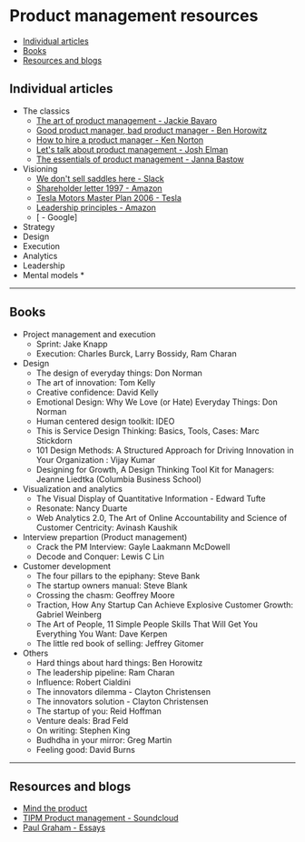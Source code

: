 # Product management resources

* [Individual articles](#individual-articles) 
* [Books](#books)
* [Resources and blogs](#resources-and-blogs)

## Individual articles

* The classics
	* [The art of product management - Jackie Bavaro](https://pmblog.quora.com/)
	* [Good product manager, bad product manager - Ben Horowitz](https://a16z.files.wordpress.com/2014/08/good-product-manager.pdf)
	* [How to hire a product manager - Ken Norton](https://www.kennorton.com/essays/productmanager.html)
	* [Let's talk about product management - Josh Elman](https://news.greylock.com/let-s-talk-about-product-management-d7bc5606e0c4)
	* [The essentials of product management - Janna Bastow](https://www.slideshare.net/bastow/essentials-of-product-management-22477334)
* Visioning 
	* [We don't sell saddles here - Slack](https://medium.com/@stewart/we-dont-sell-saddles-here-4c59524d650d)
	* [Shareholder letter 1997 - Amazon](http://media.corporate-ir.net/media_files/irol/97/97664/reports/Shareholderletter97.pdf)
	* [Tesla Motors Master Plan 2006 - Tesla](https://www.tesla.com/blog/secret-tesla-motors-master-plan-just-between-you-and-me)
	* [Leadership principles - Amazon](https://www.amazon.jobs/principles)
	* [ - Google] 
* Strategy 
* Design 
* Execution 
* Analytics 
* Leadership
* Mental models
	* 

-----------------

## Books 

* Project management and execution 
	* Sprint: Jake Knapp
	* Execution: Charles Burck,‎ Larry Bossidy,‎ Ram Charan
* Design 
	* The design of everyday things: Don Norman 
	* The art of innovation: Tom Kelly 
	* Creative confidence: David Kelly
	* Emotional Design: Why We Love (or Hate) Everyday Things: Don Norman 
	* Human centered design toolkit: IDEO
	* This is Service Design Thinking: Basics, Tools, Cases: Marc Stickdorn
	* 101 Design Methods: A Structured Approach for Driving Innovation in Your Organization : Vijay Kumar
	* Designing for Growth, A Design Thinking Tool Kit for Managers: Jeanne Liedtka (Columbia Business School)
* Visualization and analytics 
	* The Visual Display of Quantitative Information - Edward Tufte
	* Resonate: Nancy Duarte
	* Web Analytics 2.0, The Art of Online Accountability and Science of Customer Centricity: Avinash Kaushik
* Interview prepartion (Product management)
	* Crack the PM Interview: Gayle Laakmann McDowell
	* Decode and Conquer: Lewis C Lin
* Customer development 
	* The four pillars to the epiphany: Steve Bank 
	* The startup owners manual: Steve Blank 
	* Crossing the chasm: Geoffrey Moore
	* Traction, How Any Startup Can Achieve Explosive Customer Growth: Gabriel Weinberg 
	* The Art of People, 11 Simple People Skills That Will Get You Everything You Want: Dave Kerpen
	* The little red book of selling: Jeffrey Gitomer
* Others 
	* Hard things about hard things: Ben Horowitz
	* The leadership pipeline: Ram Charan
	* Influence: Robert Cialdini 
	* The innovators dilemma - Clayton Christensen
	* The innovators solution - Clayton Christensen
	* The startup of you: Reid Hoffman 
	* Venture deals: Brad Feld 
	* On writing: Stephen King 
	* Budhdha in your mirror: Greg Martin
	* Feeling good: David Burns

-----------------
## Resources and blogs

* [Mind the product](https://www.mindtheproduct.com/)
* [TIPM Product management - Soundcloud](https://soundcloud.com/tipm) 
* [Paul Graham - Essays](http://www.paulgraham.com/articles.html)


